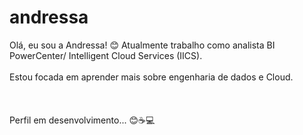 # andressa
Olá, eu sou a Andressa! 😊 
Atualmente trabalho como analista BI PowerCenter/ Intelligent Cloud Services (IICS). <br> </br>
Estou focada em aprender mais sobre engenharia de dados e Cloud.
<br> </br> 
<br> </br>
Perfil em desenvolvimento... 😊☕💻
